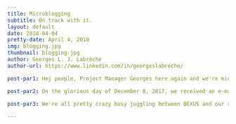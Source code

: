 ```yaml
---
title: Microblogging
subtitle: On track with it.
layout: default
date: 2018-04-04
pretty-date: April 4, 2018
img: blogging.jpg
thumbnail: blogging.jpg
author: Georges L. J. Labrèche
author-url: https://www.linkedin.com/in/georgeslabreche/

post-par1: Hej people, Project Manager Georges here again and we're microblogging like nobody's business! Guys, I told you we would target daily posts and look at us succeeding (so far). Truth be told, there is some pretty solid reasoning behind this blogging format, let me explain why. 

post-par2: On the glorious day of December 8, 2017, we received an e-mail from the folks over at ESA Education that our experiment had been selected to participate in the cycle 11 of the REXUS/BEXUS Programme. Great memories. This was 118 days ago. One of the crucial activities we must engage in throughout our project is outreach and visibility and it's pretty lamentable that's it's taken us all this time to put up a respectable website and start posting updates. What gives?

post-par3: We're all pretty crazy busy juggling between BEXUS and our respective Master programmes that we tend to  not prioritize certain things like, I dunno, building a website. Even though the website is up and running now, our team members are still going to be super busy all the time thus reducing the likelihood that appropriate time will be allocated for traditional blogpost writing. The solution? Throw tradition outta here and embrace microblogging! It only takes a few minutes and if we take turns we can produce new content every day. Effeciently working with the limited resources we have at our disposable – booyashaka laka laka, whoever is project managing this puppy knows the deal!

---
```


